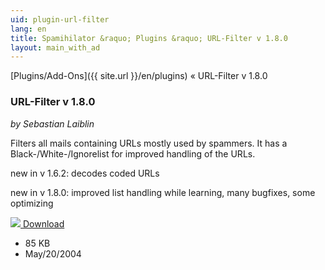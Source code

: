 ```yaml
---
uid: plugin-url-filter
lang: en
title: Spamihilator &raquo; Plugins &raquo; URL-Filter v 1.8.0
layout: main_with_ad
---
```


[Plugins/Add-Ons]({{ site.url }}/en/plugins) &laquo; URL-Filter v 1.8.0

### URL-Filter v 1.8.0

_by Sebastian Laiblin_

Filters all mails containing URLs mostly used by spammers. 
  It has a Black-/White-/Ignorelist
  for improved 
  handling of the URLs.

new in v 1.6.2: decodes coded URLs

new in v 1.8.0: improved list handling while learning, many bugfixes, some optimizing

<div class="downloadsection">
<a href="http://www.laiblin.de/download/download.php?id=urlfilter" class="radius button left" id="download-button"><img src="{{site.url}}/images/download-arrow.png"> Download</a>
<ul id="download-notes">
<li>85 KB</li>
<li>May/20/2004</li>
</ul>
</div>

